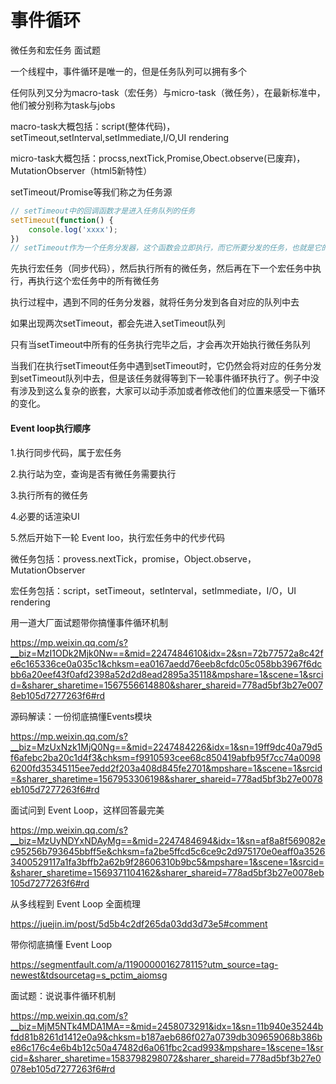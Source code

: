 # 事件循环
微任务和宏任务
面试题


一个线程中，事件循环是唯一的，但是任务队列可以拥有多个

任何队列又分为macro-task（宏任务）与micro-task（微任务），在最新标准中，他们被分别称为task与jobs

macro-task大概包括：script(整体代码)，setTimeout,setInterval,setImmediate,I/O,UI rendering

micro-task大概包括：procss,nextTick,Promise,Obect.observe(已废弃)，MutationObserver（html5新特性）

setTimeout/Promise等我们称之为任务源

```javascript
// setTimeout中的回调函数才是进入任务队列的任务
setTimeout(function() {
    console.log('xxxx');
})
// setTimeout作为一个任务分发器，这个函数会立即执行，而它所要分发的任务，也就是它的第一个参数，才是延迟执行
```

先执行宏任务（同步代码），然后执行所有的微任务，然后再在下一个宏任务中执行，再执行这个宏任务中的所有微任务

执行过程中，遇到不同的任务分发器，就将任务分发到各自对应的队列中去

如果出现两次setTimeout，都会先进入setTimeout队列

只有当setTimeout中所有的任务执行完毕之后，才会再次开始执行微任务队列

当我们在执行setTimeout任务中遇到setTimeout时，它仍然会将对应的任务分发到setTimeout队列中去，但是该任务就得等到下一轮事件循环执行了。例子中没有涉及到这么复杂的嵌套，大家可以动手添加或者修改他们的位置来感受一下循环的变化。

#### Event loop执行顺序

1.执行同步代码，属于宏任务

2.执行站为空，查询是否有微任务需要执行

3.执行所有的微任务

4.必要的话渲染UI

5.然后开始下一轮 Event loo，执行宏任务中的代步代码

微任务包括：provess.nextTick，promise，Object.observe，MutationObserver

宏任务包括：script，setTimeout，setInterval，setImmediate，I/O，UI rendering



用一道大厂面试题带你搞懂事件循环机制

https://mp.weixin.qq.com/s?__biz=MzI1ODk2Mjk0Nw==&mid=2247484610&idx=2&sn=72b77572a8c42fe6c165336ce0a035c1&chksm=ea0167aedd76eeb8cfdc05c058bb3967f6dcbb6a20eef43f0afd2398a52d2d8ead2895a35118&mpshare=1&scene=1&srcid=&sharer_sharetime=1567556614880&sharer_shareid=778ad5bf3b27e0078eb105d7277263f6#rd



源码解读：一份彻底搞懂Events模块

https://mp.weixin.qq.com/s?__biz=MzUxNzk1MjQ0Ng==&mid=2247484226&idx=1&sn=19ff9dc40a79d5f6afebc2ba20c1d4f3&chksm=f9910593cee68c850419abfb95f7cc74a00986200fd35345115ee7edd2f203a408d845fe2701&mpshare=1&scene=1&srcid=&sharer_sharetime=1567953306198&sharer_shareid=778ad5bf3b27e0078eb105d7277263f6#rd



面试问到 Event Loop，这样回答最完美

https://mp.weixin.qq.com/s?__biz=MzUyNDYxNDAyMg==&mid=2247484694&idx=1&sn=af8a8f569082ec95256b793645bbff5e&chksm=fa2be5ffcd5c6ce9c2d975170e0eaff0a35263400529117a1fa3bffb2a62b9f28606310b9bc5&mpshare=1&scene=1&srcid=&sharer_sharetime=1569371104162&sharer_shareid=778ad5bf3b27e0078eb105d7277263f6#rd





从多线程到 Event Loop 全面梳理

https://juejin.im/post/5d5b4c2df265da03dd3d73e5#comment





带你彻底搞懂 Event Loop

https://segmentfault.com/a/1190000016278115?utm_source=tag-newest&tdsourcetag=s_pctim_aiomsg





面试题：说说事件循环机制

https://mp.weixin.qq.com/s?__biz=MjM5NTk4MDA1MA==&mid=2458073291&idx=1&sn=11b940e35244bfdd81b8261d1412e0a9&chksm=b187aeb686f027a0739db309659068b386be86c176c4e6b4b12c50a47482d6a061fbc2cad993&mpshare=1&scene=1&srcid=&sharer_sharetime=1583798298072&sharer_shareid=778ad5bf3b27e0078eb105d7277263f6#rd





